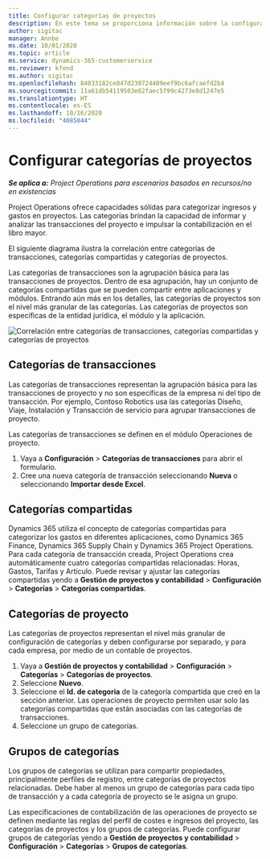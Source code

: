 ```yaml
---
title: Configurar categorías de proyectos
description: En este tema se proporciona información sobre la configuración de categorías de proyecto.
author: sigitac
manager: Annbe
ms.date: 10/01/2020
ms.topic: article
ms.service: dynamics-365-customerservice
ms.reviewer: kfend
ms.author: sigitac
ms.openlocfilehash: 84033182ce047d230724409eef9bc6afcaefd2b4
ms.sourcegitcommit: 11a61db54119503e82faec5f99c4273e8d1247e5
ms.translationtype: HT
ms.contentlocale: es-ES
ms.lasthandoff: 10/16/2020
ms.locfileid: "4085044"
---
```

# <a name="configure-project-categories"></a>Configurar categorías de proyectos

_**Se aplica a:** Project Operations para escenarios basados en recursos/no en existencias_

Project Operations ofrece capacidades sólidas para categorizar ingresos y gastos en proyectos. Las categorías brindan la capacidad de informar y analizar las transacciones del proyecto e impulsar la contabilización en el libro mayor.

El siguiente diagrama ilustra la correlación entre categorías de transacciones, categorías compartidas y categorías de proyectos. 

Las categorías de transacciones son la agrupación básica para las transacciones de proyectos. Dentro de esa agrupación, hay un conjunto de categorías compartidas que se pueden compartir entre aplicaciones y módulos. Entrando aún más en los detalles, las categorías de proyectos son el nivel más granular de las categorías. Las categorías de proyectos son específicas de la entidad jurídica, el módulo y la aplicación.

![Correlación entre categorías de transacciones, categorías compartidas y categorías de proyectos](media/project-categories.png)

## <a name="transaction-categories"></a>Categorías de transacciones

Las categorías de transacciones representan la agrupación básica para las transacciones de proyecto y no son específicas de la empresa ni del tipo de transacción. Por ejemplo, Contoso Robotics usa las categorías Diseño, Viaje, Instalación y Transacción de servicio para agrupar transacciones de proyecto.

Las categorías de transacciones se definen en el módulo Operaciones de proyecto. 
1. Vaya a **Configuración** \> **Categorías de transacciones** para abrir el formulario. 
2. Cree una nueva categoría de transacción seleccionando **Nueva** o seleccionando **Importar desde Excel**.

## <a name="shared-categories"></a>Categorías compartidas

Dynamics 365 utiliza el concepto de categorías compartidas para categorizar los gastos en diferentes aplicaciones, como Dynamics 365 Finance, Dynamics 365 Supply Chain y Dynamics 365 Project Operations. Para cada categoría de transacción creada, Project Operations crea automáticamente cuatro categorías compartidas relacionadas: Horas, Gastos, Tarifas y Artículo. Puede revisar y ajustar las categorías compartidas yendo a **Gestión de proyectos y contabilidad** \> **Configuración** \> **Categorías** \> **Categorías compartidas**.

## <a name="project-categories"></a>Categorías de proyecto

Las categorías de proyectos representan el nivel más granular de configuración de categorías y deben configurarse por separado, y para cada empresa, por medio de un contable de proyectos.

1. Vaya a **Gestión de proyectos y contabilidad** \> **Configuración** \> **Categorías** \> **Categorías de proyectos**.
2. Seleccione **Nuevo**.
3. Seleccione el **Id. de categoria** de la categoría compartida que creó en la sección anterior. Las operaciones de proyecto permiten usar solo las categorías compartidas que están asociadas con las categorías de transacciones.
4. Seleccione un grupo de categorías.

## <a name="category-groups"></a>Grupos de categorías

Los grupos de categorías se utilizan para compartir propiedades, principalmente perfiles de registro, entre categorías de proyectos relacionadas. Debe haber al menos un grupo de categorías para cada tipo de transacción y a cada categoría de proyecto se le asigna un grupo.

Las especificaciones de contabilización de las operaciones de proyecto se definen mediante las reglas del perfil de costes e ingresos del proyecto, las categorías de proyectos y los grupos de categorías. Puede configurar grupos de categorías yendo a **Gestión de proyectos y contabilidad** \> **Configuración** \> **Categorías** \> **Grupos de categorías**.
